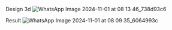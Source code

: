 Design 3d
![WhatsApp Image 2024-11-01 at 08 13 46_738d93c6](https://github.com/user-attachments/assets/29fd9ff6-9930-4895-b344-59d9b8054807)

Result
![WhatsApp Image 2024-11-01 at 08 09 35_6064993c](https://github.com/user-attachments/assets/c6a5c572-8a57-4034-967e-709fd056e0bd)
